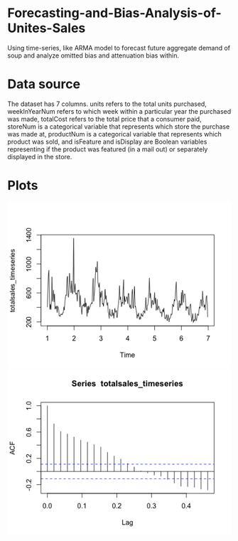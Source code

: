 # Forecasting-and-Bias-Analysis-of-Unites-Sales
Using time-series, like ARMA model to forecast future aggregate demand of soup and analyze omitted bias and attenuation bias within. 
# Data source
The dataset has 7 columns. units refers to the total units purchased, weekInYearNum refers to which week within a particular year the purchased was made, totalCost refers to the total price that a consumer paid, storeNum is a categorical variable that represents which store the purchase was made at, productNum is a categorical variable that represents which product was sold, and isFeature and isDisplay are Boolean variables representing if the product was featured (in a mail out) or separately displayed in the store.
# Plots
![alt text](https://github.com/daweijia/Forecasting-and-Bias-Analysis-of-Unit-Sales/blob/master/time%20series.png)
![alt text](https://github.com/daweijia/Forecasting-and-Bias-Analysis-of-Unit-Sales/blob/master/Autocorrect.png)
